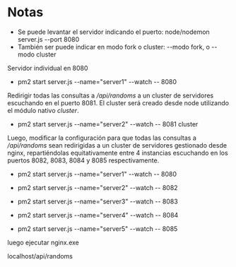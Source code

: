 # Notas

* Se puede levantar el servidor indicando el puerto:  node/nodemon server.js --port 8080
* También ser puede indicar en modo fork o cluster: --modo fork,  o  --modo cluster

Servidor individual en 8080

* pm2 start server.js --name="server1" --watch -- 8080

Redirigir todas las consultas a */api/randoms* a un cluster de servidores escuchando en el puerto 8081. El cluster será creado desde node utilizando el módulo nativo *cluster*.

* pm2 start server.js --name="server2" --watch -- 8081 cluster

Luego, modificar la configuración para que todas las consultas a */api/randoms* sean redirigidas a un cluster de servidores gestionado desde nginx, repartiéndolas equitativamente entre 4 instancias escuchando en los puertos 8082, 8083, 8084 y 8085 respectivamente.

* pm2 start server.js --name="server1" --watch -- 8080

* pm2 start server.js --name="server2" --watch -- 8082

* pm2 start server.js --name="server3" --watch -- 8083

* pm2 start server.js --name="server4" --watch -- 8084

* pm2 start server.js --name="server5" --watch -- 8085

luego ejecutar nginx.exe

localhost/api/randoms